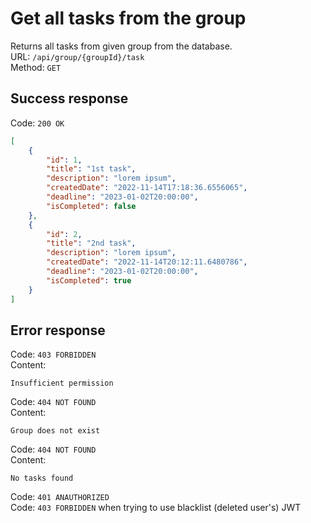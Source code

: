 # Get all tasks from the group
Returns all tasks from given group from the database.  
URL: `/api/group/{groupId}/task`  
Method: `GET`  

## Success response
Code: `200 OK`  
```json  
[
    {
        "id": 1,
        "title": "1st task",
        "description": "lorem ipsum",
        "createdDate": "2022-11-14T17:18:36.6556065",
        "deadline": "2023-01-02T20:00:00",
        "isCompleted": false
    },
    {
        "id": 2,
        "title": "2nd task",
        "description": "lorem ipsum",
        "createdDate": "2022-11-14T20:12:11.6480786",
        "deadline": "2023-01-02T20:00:00",
        "isCompleted": true
    }
]
```

## Error response
Code: `403 FORBIDDEN`  
Content:  
```
Insufficient permission
```
Code: `404 NOT FOUND`  
Content:  
```
Group does not exist
```
Code: `404 NOT FOUND`  
Content:  
```
No tasks found
```
Code: `401 ANAUTHORIZED`   
Code: `403 FORBIDDEN` when trying to use blacklist (deleted user's) JWT  